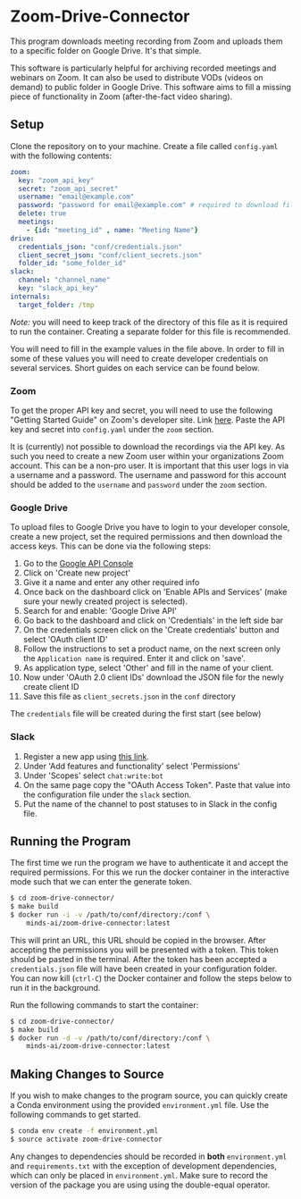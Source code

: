 # Zoom-Drive-Connector

This program downloads meeting recording from Zoom and uploads them to a 
specific folder on Google Drive. It's that simple.

This software is particularly helpful for archiving recorded meetings and 
webinars on Zoom. It can also be used to distribute VODs (videos on demand) to
public folder in Google Drive. This software aims to fill a missing piece of 
functionality in Zoom (after-the-fact video sharing).

## Setup
Clone the repository on to your machine. Create a file called `config.yaml` with 
the following contents:
```yaml
zoom:
  key: "zoom_api_key"
  secret: "zoom_api_secret"
  username: "email@example.com"
  password: "password for email@example.com" # required to download files from Zoom.
  delete: true
  meetings: 
    - {id: "meeting_id" , name: "Meeting Name"}
drive:
  credentials_json: "conf/credentials.json"
  client_secret_json: "conf/client_secrets.json"
  folder_id: "some_folder_id"
slack:
  channel: "channel_name"
  key: "slack_api_key"
internals:
  target_folder: /tmp
``` 
*Note:* you will need to keep track of the directory of this file as it is 
required to run the container. Creating a separate folder for this file is 
recommended.

You will need to fill in the example values in the file above. In order to 
fill in some of these values you will need to create developer credentials on
several services. Short guides on each service can be found below.

### Zoom
To get the proper API key and secret, you will need to use the following 
"Getting Started Guide" on Zoom's developer site. Link [here](https://developer.zoom.us/docs/windows/introduction-and-pre-requisite/).
Paste the API key and secret into `config.yaml` under the `zoom` section.

It is (currently) not possible to download the recordings via the API key. 
As such you need to create a new Zoom user within your organizations Zoom account. 
This can be a non-pro user. It is important that this user logs in via a username 
and a password. The username and password for this account should be added 
to the `username` and `password` under the `zoom` section.


### Google Drive

To upload files to Google Drive you have to login to your developer console, create a new project,
set the required permissions and then download the access keys. This can be done via the following
steps:

1. Go to the [Google API Console](https://console.developers.google.com/)
2. Click on 'Create new project'  
3. Give it a name and enter any other required info
4. Once back on the dashboard click on 'Enable APIs and Services' (make sure your newly 
created project is selected).
5. Search for and enable: 'Google Drive API'
6. Go back to the dashboard and click on 'Credentials' in the left side bar
7. On the credentials screen click on the 'Create credentials' button and select 'OAuth client ID'
8. Follow the instructions to set a product name, on the next screen only the `Application name`
is required. Enter it and click on 'save'.
9. As application type, select 'Other' and fill in the name of your client.
10. Now under 'OAuth 2.0 client IDs' download the JSON file for the newly create client ID 
11. Save this file as `client_secrets.json` in the `conf` directory


The `credentials` file will be created during the first start (see below)


### Slack
1. Register a new app using [this link](https://api.slack.com/apps/new).
2. Under 'Add features and functionality' select 'Permissions'
3. Under 'Scopes' select `chat:write:bot`
4. On the same page copy the "OAuth Access Token".
   Paste that value into the configuration file under the `slack` section.
5. Put the name of the channel to post statuses to in Slack in the config file.

## Running the Program

The first time we run the program we have to authenticate it and accept the required
permissions. For this we run the docker container in the interactive mode such that we 
can enter the generate token. 

```bash
$ cd zoom-drive-connector/
$ make build
$ docker run -i -v /path/to/conf/directory:/conf \
    minds-ai/zoom-drive-connector:latest
```

This will print an URL, this URL should be copied in the browser. After accepting the 
permissions you will be presented with a token. This token should be pasted in the 
terminal. After the token has been accepted a `credentials.json` file will have been 
created in your configuration folder. You can now kill (`ctrl-C`) the Docker container 
and follow the steps below to run it in the background.


Run the following commands to start the container:
```bash
$ cd zoom-drive-connector/
$ make build
$ docker run -d -v /path/to/conf/directory:/conf \
    minds-ai/zoom-drive-connector:latest
```

## Making Changes to Source
If you wish to make changes to the program source, you can quickly create a 
Conda environment using the provided `environment.yml` file. Use the following
commands to get started.
```bash
$ conda env create -f environment.yml
$ source activate zoom-drive-connector
``` 

Any changes to dependencies should be recorded in **both** `environment.yml` and
`requirements.txt` with the exception of development dependencies, which can
only be placed in `environment.yml`. Make sure to record the version of the package
you are using using the double-equal operator.
